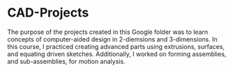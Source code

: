 # CAD-Projects
The purpose of the projects created in this Google folder was to learn concepts of computer-aided design in 2-diemsions and 3-dimensions. In this course, I practiced creating advanced parts using extrusions, surfaces, and equating driven sketches. Additionally, I worked on forming assemblies, and sub-assemblies, for motion analysis.
